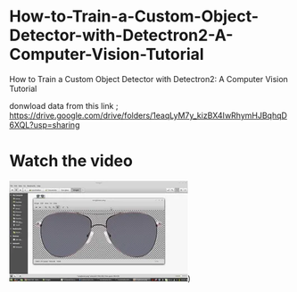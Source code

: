 # How-to-Train-a-Custom-Object-Detector-with-Detectron2-A-Computer-Vision-Tutorial
How to Train a Custom Object Detector with Detectron2: A Computer Vision Tutorial

donwload data from this link ; https://drive.google.com/drive/folders/1eaqLyM7y_kizBX4IwRhymHJBqhqD6XQL?usp=sharing


# Watch the video

[![Watch the video](https://github.com/noorkhokhar99/Real-time-glasses-on-face-with-python-opencv/blob/master/mq2.webp)]([https://youtu.be/ZcQVxtHCumo?t=42))
